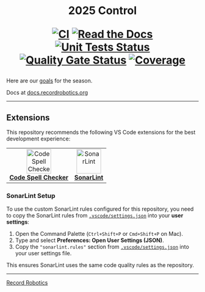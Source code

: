 <h1 align="center">
  2025 Control

  <p align="center">
      <a href="https://github.com/recordrobotics/2025_Control/actions/workflows/ci.yml"><img alt="CI" src="https://github.com/recordrobotics/2025_Control/actions/workflows/ci.yml/badge.svg?branch=main"></a>
      <a href="https://docs.recordrobotics.org/"><img alt="Read the Docs" src="https://img.shields.io/readthedocs/2024-control?logo=readthedocs&labelColor=%23556bc2"></a>
      <a href="https://github.com/recordrobotics/2025_Control/actions/workflows/ci.yml"><img alt="Unit Tests Status" src="https://img.shields.io/github/check-runs/recordrobotics/2025_Control/main?nameFilter=JUnit%20Test%20Report&logo=gradle&label=tests&labelColor=purple"></a>
      <a href="https://sonarcloud.io/summary/new_code?id=recordrobotics_2025_Control"><img alt="Quality Gate Status" src="https://sonarcloud.io/api/project_badges/measure?project=recordrobotics_2025_Control&metric=alert_status"></a>
      <a href="https://sonarcloud.io/summary/new_code?id=recordrobotics_2025_Control"><img alt="Coverage" src="https://sonarcloud.io/api/project_badges/measure?project=recordrobotics_2025_Control&metric=coverage"></a>
  </p>
</h1>

Here are our [goals](https://recordrobotics.notion.site/1714851f43d58095ac37c44f40ad3b70?v=1714851f43d5800d9462000c01589958) for the season.

Docs at [docs.recordrobotics.org](https://docs.recordrobotics.org/)

---

## Extensions

This repository recommends the following VS Code extensions for the best development experience:

<table>
  <tr>
    <td align="center">
      <a href="https://marketplace.visualstudio.com/items?itemName=streetsidesoftware.code-spell-checker">
        <img src="https://streetsidesoftware.gallerycdn.vsassets.io/extensions/streetsidesoftware/code-spell-checker/4.2.3/1753028947698/Microsoft.VisualStudio.Services.Icons.Default" width="64" alt="Code Spell Checker"/><br/>
        <b>Code Spell Checker</b>
      </a>
    </td>
    <td align="center">
      <a href="https://marketplace.visualstudio.com/items?itemName=SonarSource.sonarlint-vscode">
        <img src="https://sonarsource.gallerycdn.vsassets.io/extensions/sonarsource/sonarlint-vscode/4.29.0/1755515927519/Microsoft.VisualStudio.Services.Icons.Default" width="64" alt="SonarLint"/><br/>
        <b>SonarLint</b>
      </a>
    </td>
  </tr>
</table>

### SonarLint Setup

To use the custom SonarLint rules configured for this repository, you need to copy the SonarLint rules from [`.vscode/settings.json`](.vscode/settings.json) into your **user settings**:

1. Open the Command Palette (`Ctrl+Shift+P` or `Cmd+Shift+P` on Mac).
2. Type and select **Preferences: Open User Settings (JSON)**.
3. Copy the `"sonarlint.rules"` section from [`.vscode/settings.json`](.vscode/settings.json) into your user settings file.

This ensures SonarLint uses the same code quality rules as the repository.

-------------------------------------------------
[Record Robotics](https://www.recordrobotics.org/)
